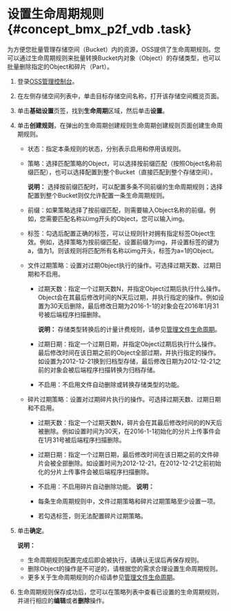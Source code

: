 # 设置生命周期规则 {#concept_bmx_p2f_vdb .task}

为方便您批量管理存储空间（Bucket）内的资源，OSS提供了生命周期规则。您可以通过生命周期规则来批量转换Bucket内对象（Object）的存储类型，也可以批量删除指定的Object和碎片（Part）。

1.  登录[OSS管理控制台](https://oss.console.aliyun.com/)。
2.  在左侧存储空间列表中，单击目标存储空间名称，打开该存储空间概览页面。
3.  单击**基础设置**页签，找到**生命周期**区域，然后单击**设置**。
4.  单击**创建规则**，在弹出的生命周期创建规则生命周期创建规则页面创建生命周期规则。 
    -   状态：指定本条规则的状态，分别表示启用和停用该规则。
    -   策略：选择匹配策略的Object，可以选择按前缀匹配（按照Object名称前缀匹配），也可以选择配置到整个Bucket（直接匹配到整个存储空间）。

        **说明：** 选择按前缀匹配时，可以配置多条不同前缀的生命周期规则；选择配置到整个Bucket则仅允许配置一条生命周期规则。

    -   前缀：如果策略选择了按前缀匹配，则需要输入Object名称的前缀。例如，您需要匹配名称以img开头的Object，您可以输入img。
    -   标签：勾选后配置正确的标签，可以让规则针对拥有指定标签Object生效。例如，选择策略为按前缀匹配，设置前缀为img，并设置标签的键为a，值为1。则该规则将匹配所有名称以img开头，标签为a=1的Object。
    -   文件过期策略：设置对过期Object执行的操作。可选择过期天数、过期日期和不启用。
        -   过期天数：指定一个过期天数N，并指定Object过期后执行什么操作。Object会在其最后修改时间的N天后过期，并执行指定的操作。例如设置为30天后删除，最后修改日期为2016-1-1的对象会在2016年1月31号被后端程序扫描删除。

            **说明：** 存储类型转换后的计量计费规则，请参见[管理文件生命周期](../../../../cn.zh-CN/开发指南/文件生命周期/管理文件生命周期.md#section_e1n_vlx_dgb)。

        -   过期日期：指定一个过期日期，并指定Object过期后执行什么操作。最后修改时间在该日期之前的Object全部过期，并执行指定的操作。如设置为2012-12-21换到归档型存储，最后修改日期为2012-12-21之前的对象会被后端程序扫描转换为归档存储。
        -   不启用：不启用文件自动删除或转换存储类型的功能。
    -   碎片过期策略：设置对过期碎片执行的操作。可选择过期天数、过期日期和不启用。

        -   过期天数：指定一个过期天数N，碎片会在其最后修改时间的的N天后被删除。例如设置时间为30天，在2016-1-1初始化的分片上传事件会在1月31号被后端程序扫描删除。
        -   过期日期：指定一个过期日期，最后修改时间在该日期之前的文件碎片会被全部删除。如设置时间为2012-12-21，在2012-12-21之前初始化的分片上传事件会被后端程序扫描删除。
        -   不启用：不启用碎片自动删除功能。
        **说明：** 

        -   每条生命周期规则中，文件过期策略和碎片过期策略至少设置一项。
        -   若勾选标签，则无法配置碎片过期策略。
5.  单击**确定**。 

    **说明：** 

    -   生命周期规则配置完成后即会被执行，请确认无误后再保存规则。
    -   删除Object的操作是不可逆的，请根据您的需求合理设置生命周期规则。
    -   更多关于生命周期规则的介绍请参见[管理文件生命周期](../../../../cn.zh-CN/开发指南/文件生命周期/管理文件生命周期.md#)。
6.  生命周期规则保存成功后，您可以在策略列表中查看已设置的生命周期规则，并进行相应的**编辑**或者**删除**操作。

